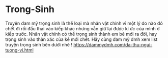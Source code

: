 # Trong-Sinh
Truyện đam mỹ trọng sinh là thể loại mà nhân vật chính vì một lý do nào đó chết đi rồi đầu thai vào kiếp khác nhưng vẫn giữ lại được kí ức của mình ở kiếp trước. Nhân vật chính có thể trọng sinh thành em bé mới ra đời, hay trọng sinh vào thân xác của kẻ mới chết. Hãy cùng đam mỹ dmh xem list truyện trọng sinh bên dưới nhé !
https://dammydmh.com/da-thu-ngui-tuong-vi.html
